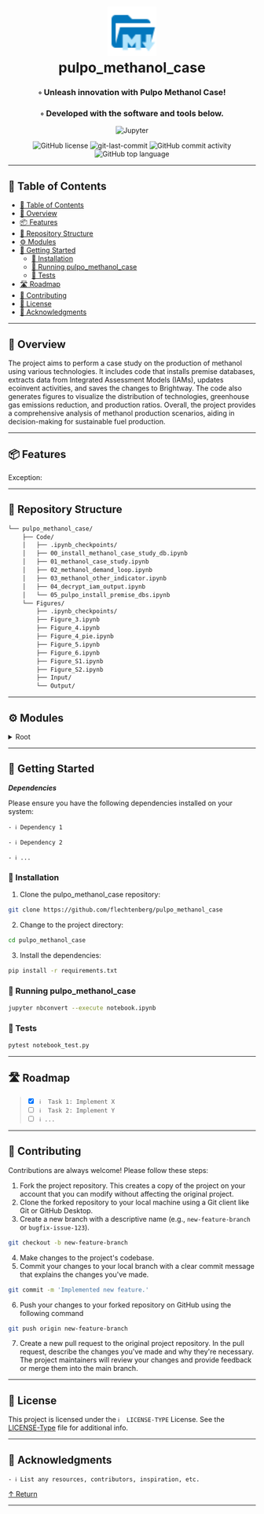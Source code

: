 <div align="center">
<h1 align="center">
<img src="https://raw.githubusercontent.com/PKief/vscode-material-icon-theme/ec559a9f6bfd399b82bb44393651661b08aaf7ba/icons/folder-markdown-open.svg" width="100" />
<br>pulpo_methanol_case</h1>
<h3>◦ Unleash innovation with Pulpo Methanol Case!</h3>
<h3>◦ Developed with the software and tools below.</h3>

<p align="center">
<img src="https://img.shields.io/badge/Jupyter-F37626.svg?style&logo=Jupyter&logoColor=white" alt="Jupyter" />
</p>
<img src="https://img.shields.io/github/license/flechtenberg/pulpo_methanol_case?style&color=5D6D7E" alt="GitHub license" />
<img src="https://img.shields.io/github/last-commit/flechtenberg/pulpo_methanol_case?style&color=5D6D7E" alt="git-last-commit" />
<img src="https://img.shields.io/github/commit-activity/m/flechtenberg/pulpo_methanol_case?style&color=5D6D7E" alt="GitHub commit activity" />
<img src="https://img.shields.io/github/languages/top/flechtenberg/pulpo_methanol_case?style&color=5D6D7E" alt="GitHub top language" />
</div>

---

## 📖 Table of Contents
- [📖 Table of Contents](#-table-of-contents)
- [📍 Overview](#-overview)
- [📦 Features](#-features)
- [📂 Repository Structure](#-repository-structure)
- [⚙️ Modules](#modules)
- [🚀 Getting Started](#-getting-started)
    - [🔧 Installation](#-installation)
    - [🤖 Running pulpo_methanol_case](#-running-pulpo_methanol_case)
    - [🧪 Tests](#-tests)
- [🛣 Roadmap](#-roadmap)
- [🤝 Contributing](#-contributing)
- [📄 License](#-license)
- [👏 Acknowledgments](#-acknowledgments)

---


## 📍 Overview

The project aims to perform a case study on the production of methanol using various technologies. It includes code that installs premise databases, extracts data from Integrated Assessment Models (IAMs), updates ecoinvent activities, and saves the changes to Brightway. The code also generates figures to visualize the distribution of technologies, greenhouse gas emissions reduction, and production ratios. Overall, the project provides a comprehensive analysis of methanol production scenarios, aiding in decision-making for sustainable fuel production.

---

## 📦 Features

Exception: 

---


## 📂 Repository Structure

```sh
└── pulpo_methanol_case/
    ├── Code/
    │   ├── .ipynb_checkpoints/
    │   ├── 00_install_methanol_case_study_db.ipynb
    │   ├── 01_methanol_case_study.ipynb
    │   ├── 02_methanol_demand_loop.ipynb
    │   ├── 03_methanol_other_indicator.ipynb
    │   ├── 04_decrypt_iam_output.ipynb
    │   └── 05_pulpo_install_premise_dbs.ipynb
    └── Figures/
        ├── .ipynb_checkpoints/
        ├── Figure_3.ipynb
        ├── Figure_4.ipynb
        ├── Figure_4_pie.ipynb
        ├── Figure_5.ipynb
        ├── Figure_6.ipynb
        ├── Figure_S1.ipynb
        ├── Figure_S2.ipynb
        ├── Input/
        └── Output/
```


---

## ⚙️ Modules

<details closed><summary>Root</summary>

| File                                                                                                                                                                                           | Summary                                                                                                                                                                                                                                                                                                                                                                                                                                     |
| ---                                                                                                                                                                                            | ---                                                                                                                                                                                                                                                                                                                                                                                                                                         |
| [00_install_methanol_case_study_db.ipynb](https://github.com/flechtenberg/pulpo_methanol_case/blob/main/Code\00_install_methanol_case_study_db.ipynb)                                          | HTTPStatus Exception: 400                                                                                                                                                                                                                                                                                                                                                                                                                   |
| [01_methanol_case_study.ipynb](https://github.com/flechtenberg/pulpo_methanol_case/blob/main/Code\01_methanol_case_study.ipynb)                                                                | HTTPStatus Exception: 400                                                                                                                                                                                                                                                                                                                                                                                                                   |
| [02_methanol_demand_loop.ipynb](https://github.com/flechtenberg/pulpo_methanol_case/blob/main/Code\02_methanol_demand_loop.ipynb)                                                              | HTTPStatus Exception: 400                                                                                                                                                                                                                                                                                                                                                                                                                   |
| [03_methanol_other_indicator.ipynb](https://github.com/flechtenberg/pulpo_methanol_case/blob/main/Code\03_methanol_other_indicator.ipynb)                                                      | HTTPStatus Exception: 400                                                                                                                                                                                                                                                                                                                                                                                                                   |
| [04_decrypt_iam_output.ipynb](https://github.com/flechtenberg/pulpo_methanol_case/blob/main/Code\04_decrypt_iam_output.ipynb)                                                                  | This code imports encrypted IAM results, decrypts them using a provided key, and then saves the decrypted data as separate CSV files for further analysis.                                                                                                                                                                                                                                                                                  |
| [05_pulpo_install_premise_dbs.ipynb](https://github.com/flechtenberg/pulpo_methanol_case/blob/main/Code\05_pulpo_install_premise_dbs.ipynb)                                                    | The code installs selected premise databases in a specified project, extracts IAM scenarios, updates ecoinvent activities, and saves the changes to Brightway. Additionally, it installs a modified IPCC2013 method with added characterization factors.                                                                                                                                                                                    |
| [00_install_methanol_case_study_db-checkpoint.ipynb](https://github.com/flechtenberg/pulpo_methanol_case/blob/main/Code\.ipynb_checkpoints\00_install_methanol_case_study_db-checkpoint.ipynb) | HTTPStatus Exception: 400                                                                                                                                                                                                                                                                                                                                                                                                                   |
| [01_methanol_case_study-checkpoint.ipynb](https://github.com/flechtenberg/pulpo_methanol_case/blob/main/Code\.ipynb_checkpoints\01_methanol_case_study-checkpoint.ipynb)                       | HTTPStatus Exception: 400                                                                                                                                                                                                                                                                                                                                                                                                                   |
| [02_methanol_demand_loop-checkpoint.ipynb](https://github.com/flechtenberg/pulpo_methanol_case/blob/main/Code\.ipynb_checkpoints\02_methanol_demand_loop-checkpoint.ipynb)                     | HTTPStatus Exception: 400                                                                                                                                                                                                                                                                                                                                                                                                                   |
| [03_methanol_other_indicator-checkpoint.ipynb](https://github.com/flechtenberg/pulpo_methanol_case/blob/main/Code\.ipynb_checkpoints\03_methanol_other_indicator-checkpoint.ipynb)             | HTTPStatus Exception: 400                                                                                                                                                                                                                                                                                                                                                                                                                   |
| [04_decrypt_iam_output-checkpoint.ipynb](https://github.com/flechtenberg/pulpo_methanol_case/blob/main/Code\.ipynb_checkpoints\04_decrypt_iam_output-checkpoint.ipynb)                         | This code imports IAM results, decrypts encrypted files, and converts them into CSV format for further analysis.                                                                                                                                                                                                                                                                                                                            |
| [05_pulpo_install_premise_dbs-checkpoint.ipynb](https://github.com/flechtenberg/pulpo_methanol_case/blob/main/Code\.ipynb_checkpoints\05_pulpo_install_premise_dbs-checkpoint.ipynb)           | This code installs premise databases, extracts IAM data, updates ecoinvent activities, and saves changes to brightway. It also installs a fixed IPCC method.                                                                                                                                                                                                                                                                                |
| [Figure_3.ipynb](https://github.com/flechtenberg/pulpo_methanol_case/blob/main/Figures\Figure_3.ipynb)                                                                                         | The code in the provided Jupyter notebook generates Figure 3 for a selected scenario. It imports necessary libraries, prepares data, and plots the figure. The figure displays the distribution of different technologies (BAU, DAC, PSC) for methanol production and their electricity requirements. The figure also shows the reduction in greenhouse gas emissions. The resulting figure is saved as both a PNG image and an Excel file. |
| [Figure_4.ipynb](https://github.com/flechtenberg/pulpo_methanol_case/blob/main/Figures\Figure_4.ipynb)                                                                                         | This code generates Figure 4 for three selected scenarios. It imports data, interpolates values, prepares data for plotting, and creates a bar chart with stacked bars representing methanol production and a line chart indicating additional electricity. It saves the figure as an image and outputs the interpolated data.                                                                                                              |
| [Figure_4_pie.ipynb](https://github.com/flechtenberg/pulpo_methanol_case/blob/main/Figures\Figure_4_pie.ipynb)                                                                                 | HTTPStatus Exception: 400                                                                                                                                                                                                                                                                                                                                                                                                                   |
| [Figure_5.ipynb](https://github.com/flechtenberg/pulpo_methanol_case/blob/main/Figures\Figure_5.ipynb)                                                                                         | HTTPStatus Exception: 400                                                                                                                                                                                                                                                                                                                                                                                                                   |
| [Figure_6.ipynb](https://github.com/flechtenberg/pulpo_methanol_case/blob/main/Figures\Figure_6.ipynb)                                                                                         | This code generates Figure 6 for a specified scenario and year. It imports necessary libraries, prepares data from an Excel file, calculates production ratios, and plots the results. The figure includes stacked area plots of methanol production and a line plot of DAC/PSC ratio. The final figure is saved as an image, and the data is saved in an Excel file.                                                                       |
| [Figure_S1.ipynb](https://github.com/flechtenberg/pulpo_methanol_case/blob/main/Figures\Figure_S1.ipynb)                                                                                       | The code generates a contour plot of an objective function and adds constraints and labels to the plot. It saves the plot as an image file.                                                                                                                                                                                                                                                                                                 |
| [Figure_S2.ipynb](https://github.com/flechtenberg/pulpo_methanol_case/blob/main/Figures\Figure_S2.ipynb)                                                                                       | HTTPStatus Exception: 400                                                                                                                                                                                                                                                                                                                                                                                                                   |
| [Figure_3-checkpoint.ipynb](https://github.com/flechtenberg/pulpo_methanol_case/blob/main/Figures\.ipynb_checkpoints\Figure_3-checkpoint.ipynb)                                                | This code generates Figure 1 for a given scenario by importing data, preparing it, and plotting the figure. It calculates electricity capacity, GWP reduction potential, and full abatement targets. The plot includes stacked distribution graphs and line plots for GWP reduction and electricity. The figure is saved as an image and the data is saved as a CSV file.                                                                   |
| [Figure_4-checkpoint.ipynb](https://github.com/flechtenberg/pulpo_methanol_case/blob/main/Figures\.ipynb_checkpoints\Figure_4-checkpoint.ipynb)                                                | This code creates Figure 2 for three selected scenarios by interpolating and plotting data from an Excel file. It imports necessary libraries, defines colors, prepares data, interpolates between scenarios, and plots the figure with stacked bar charts and an additional bar for electricity. The figure is then saved as an image.                                                                                                     |
| [Figure_4_pie-checkpoint.ipynb](https://github.com/flechtenberg/pulpo_methanol_case/blob/main/Figures\.ipynb_checkpoints\Figure_4_pie-checkpoint.ipynb)                                        | HTTPStatus Exception: 400                                                                                                                                                                                                                                                                                                                                                                                                                   |
| [Figure_5-checkpoint.ipynb](https://github.com/flechtenberg/pulpo_methanol_case/blob/main/Figures\.ipynb_checkpoints\Figure_5-checkpoint.ipynb)                                                | HTTPStatus Exception: 400                                                                                                                                                                                                                                                                                                                                                                                                                   |
| [Figure_6-checkpoint.ipynb](https://github.com/flechtenberg/pulpo_methanol_case/blob/main/Figures\.ipynb_checkpoints\Figure_6-checkpoint.ipynb)                                                | This code generates Figure 6 for a selected scenario and year. It imports data, prepares it, and then plots methanol production for different demand levels. Additionally, it calculates and plots the DAC/PSC ratio. The resulting figure is saved as an image and the data is saved as an Excel file.                                                                                                                                     |
| [Figure_S1-checkpoint.ipynb](https://github.com/flechtenberg/pulpo_methanol_case/blob/main/Figures\.ipynb_checkpoints\Figure_S1-checkpoint.ipynb)                                              | The code generates a contour plot of an objective function and plots various constraints. It visualizes the feasible region and optimal solutions, and saves the plot as a PNG image.                                                                                                                                                                                                                                                       |
| [Figure_S2-checkpoint.ipynb](https://github.com/flechtenberg/pulpo_methanol_case/blob/main/Figures\.ipynb_checkpoints\Figure_S2-checkpoint.ipynb)                                              | HTTPStatus Exception: 400                                                                                                                                                                                                                                                                                                                                                                                                                   |
| [countries.geojson](https://github.com/flechtenberg/pulpo_methanol_case/blob/main/Figures\Input\countries.geojson)                                                                             | Prompt exceeds max token limit: 2393686.                                                                                                                                                                                                                                                                                                                                                                                                    |

</details>

---

## 🚀 Getting Started

***Dependencies***

Please ensure you have the following dependencies installed on your system:

`- ℹ️ Dependency 1`

`- ℹ️ Dependency 2`

`- ℹ️ ...`

### 🔧 Installation

1. Clone the pulpo_methanol_case repository:
```sh
git clone https://github.com/flechtenberg/pulpo_methanol_case
```

2. Change to the project directory:
```sh
cd pulpo_methanol_case
```

3. Install the dependencies:
```sh
pip install -r requirements.txt
```

### 🤖 Running pulpo_methanol_case

```sh
jupyter nbconvert --execute notebook.ipynb
```

### 🧪 Tests
```sh
pytest notebook_test.py
```

---


## 🛣 Roadmap

> - [X] `ℹ️  Task 1: Implement X`
> - [ ] `ℹ️  Task 2: Implement Y`
> - [ ] `ℹ️ ...`


---

## 🤝 Contributing

Contributions are always welcome! Please follow these steps:
1. Fork the project repository. This creates a copy of the project on your account that you can modify without affecting the original project.
2. Clone the forked repository to your local machine using a Git client like Git or GitHub Desktop.
3. Create a new branch with a descriptive name (e.g., `new-feature-branch` or `bugfix-issue-123`).
```sh
git checkout -b new-feature-branch
```
4. Make changes to the project's codebase.
5. Commit your changes to your local branch with a clear commit message that explains the changes you've made.
```sh
git commit -m 'Implemented new feature.'
```
6. Push your changes to your forked repository on GitHub using the following command
```sh
git push origin new-feature-branch
```
7. Create a new pull request to the original project repository. In the pull request, describe the changes you've made and why they're necessary.
The project maintainers will review your changes and provide feedback or merge them into the main branch.

---

## 📄 License

This project is licensed under the `ℹ️  LICENSE-TYPE` License. See the [LICENSE-Type](LICENSE) file for additional info.

---

## 👏 Acknowledgments

`- ℹ️ List any resources, contributors, inspiration, etc.`

[↑ Return](#Top)

---
